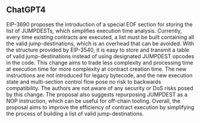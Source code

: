 ## ChatGPT4

EIP-3690 proposes the introduction of a special EOF section for storing the list of JUMPDESTs, which simplifies execution time analysis. Currently, every time existing contracts are executed, a list must be built containing all the valid jump-destinations, which is an overhead that can be avoided. With the structure provided by EIP-3540, it is easy to store and transmit a table of valid jump-destinations instead of using designated JUMPDEST opcodes in the code. This change aims to trade less complexity and processing time at execution time for more complexity at contract creation time. The new instructions are not introduced for legacy bytecode, and the new execution state and multi-section control flow pose no risk to backwards compatibility. The authors are not aware of any security or DoS risks posed by this change. The proposal also suggests repurposing JUMPDEST as a NOP instruction, which can be useful for off-chain tooling. Overall, the proposal aims to improve the efficiency of contract execution by simplifying the process of building a list of valid jump-destinations.
